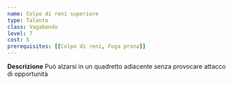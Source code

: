 ```yaml
---
name: Colpo di reni superiore
type: Talento
class: Vagabondo
level: 7
cost: 5
prerequisites: [[Colpo di reni, Fuga prona]]
---
```


**Descrizione**
Può alzarsi in un quadretto adiacente senza provocare attacco di opportunità